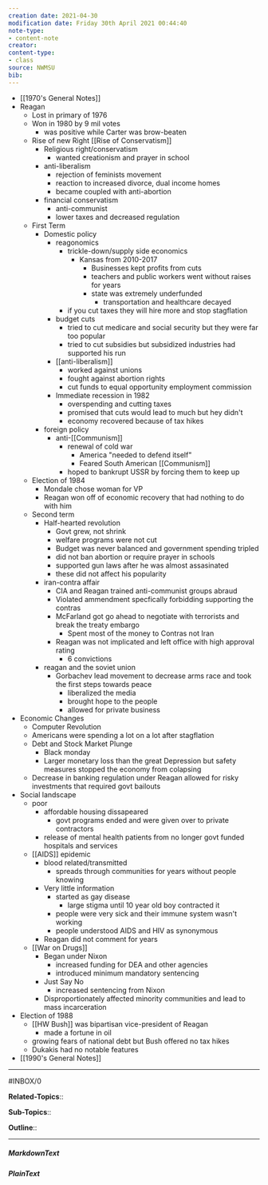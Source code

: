 ```yaml
---
creation date: 2021-04-30
modification date: Friday 30th April 2021 00:44:40
note-type: 
- content-note
creator:
content-type:
- class
source: NWMSU
bib:
---
```


- [[1970's General Notes]]
- Reagan
    - Lost in primary of 1976
    - Won in 1980 by 9 mil votes
        - was positive while Carter was brow-beaten
    - Rise of new Right [[Rise of Conservatism]]
        - Religious right/conservatism
            - wanted creationism and prayer in school
        - anti-liberalism
            - rejection of feminists movement
            - reaction to increased divorce, dual income homes
            - became coupled with anti-abortion
        - financial conservatism
            - anti-communist
            - lower taxes and decreased regulation
    - First Term
        - Domestic policy
            - reagonomics 
                - trickle-down/supply side economics
                    - Kansas from 2010-2017
                        - Businesses kept profits from cuts
                        - teachers and public workers went without raises for years
                        - state was extremely underfunded
                            - transportation and healthcare decayed
                - if you cut taxes they will hire more and stop stagflation
            - budget cuts
                - tried to cut medicare and social security but they were far too popular
                - tried to cut subsidies but subsidized industries had supported his run
            - [[anti-liberalism]]
                - worked against unions
                - fought against abortion rights
                - cut funds to equal opportunity employment commission
            - Immediate recession in 1982
                - overspending and cutting taxes
                - promised that cuts would lead to much but hey didn't
                - economy recovered because of tax hikes
        - foreign policy
            - anti-[[Communism]]
                - renewal of cold war 
                    - America "needed to defend itself" 
                    - Feared South American [[Communism]]
                - hoped to bankrupt USSR by forcing them to keep up
    - Election of 1984
        - Mondale chose woman for VP
        - Reagan won off of economic recovery that had nothing to do with him
    - Second term
        - Half-hearted revolution
            - Govt grew, not shrink
            - welfare programs were not cut
            - Budget was never balanced and government spending tripled
            - did not ban abortion or require prayer in schools 
            - supported gun laws after he was almost assasinated
            - these did not affect his popularity
        - iran-contra affair
            - CIA and Reagan trained anti-communist groups abraud
            - Violated ammendment specfically forbidding supporting the contras
            - McFarland got go ahead to negotiate with terrorists and break the treaty embargo
                - Spent most of the money to Contras not Iran
            - Reagan was not implicated and left office with high approval rating 
                - 6 convictions
        - reagan and the soviet union
            - Gorbachev lead movement to decrease arms race and took the first steps towards peace
                - liberalized the media
                - brought hope to the people 
                - allowed for private business
- Economic Changes
    - Computer Revolution
    - Americans were spending a lot on a lot after stagflation
    - Debt and Stock Market Plunge
        - Black monday
        - Larger monetary loss than the great Depression but safety measures stopped the economy from colapsing
    - Decrease in banking regulation under Reagan allowed for risky investments that required govt bailouts
- Social landscape
    - poor
        - affordable housing dissapeared
            - govt programs ended and were given over to private contractors
        - release of mental health patients from no longer govt funded hospitals and services
    - [[AIDS]] epidemic
        - blood related/transmitted
            - spreads through communities for years without people knowing
        - Very little information
            - started as gay disease
                - large stigma until 10 year old boy contracted it 
            - people were very sick and their immune system wasn't working
            - people understood AIDS and HIV as synonymous
        - Reagan did not comment for years
    - [[War on Drugs]]
        - Began under Nixon
            - increased funding for DEA and other agencies
            - introduced minimum mandatory sentencing
        - Just Say No
            - increased sentencing from Nixon
        - Disproportionately affected minority communities and lead to mass incarceration
- Election of 1988
    - [[HW Bush]] was bipartisan vice-president of Reagan
        - made a fortune in oil  
    - growing fears of national debt but Bush offered no tax hikes
    - Dukakis had no notable features
- [[1990's General Notes]]


---

#INBOX/0

**Related-Topics**:: 
	
**Sub-Topics**::
	
**Outline**::

--- 
##### MarkdownText

##### PlainText


